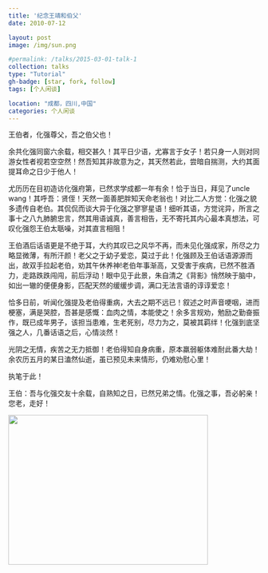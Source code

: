 ```yaml
---
title: '纪念王靖和伯父'
date: 2010-07-12

layout: post
image: /img/sun.png

#permalink: /talks/2015-03-01-talk-1
collection: talks
type: "Tutorial"
gh-badge: [star, fork, follow]
tags: [个人闲谈]

location: "成都，四川,中国"
categories: 个人闲谈
---
```


王伯者，化强尊父，吾之伯父也！

余共化强同窗六余载，相交甚久！其平日少语，尤寡言于女子！若只身一人则对同游女性者视若空空然！然吾知其非故意为之，其天然若此，尝暗自揣测，大约其面提耳命之日少于他人！

尤历历在目初造访化强府第，已然求学成都一年有余！恰于当日，拜见了uncle  wang！其呼吾：贤侄！天然一面善肥胖知天命老翁也！对比二人方觉：化强之貌多遗传自老伯。其侃侃而谈大异于化强之寥寥星语！细听其语，方觉诧异，所言之事十之八九肺腑忠言，然其用语诚真，善言相告，无不寄托其内心最本真想法，可叹化强怨王伯太聒噪，对其直言相阻！

王伯酒后话语更是不绝于耳，大约其叹已之风华不再，而未见化强成家，所尽之力略显微薄，有所汗颜！老父之于幼子爱恋，莫过于此！化强顾及王伯话语源源而出，故双手拉起老伯，劝其午休养神!老伯年事渐高，又受害于疾病，已然不胜酒力，走路跌跌闯闯，前后浮动！眼中见于此景，朱自清之《背影》悄然映于脑中，如出一辙的便便身影，匹配天然的缓缓步调，满口无法言语的谆谆爱恋！

恰多日前，听闻化强提及老伯得重病，大去之期不远已！叙述之时声音哽咽，进而梗塞，满是哭腔，吾甚是感慨：血肉之情，本能使之！余多言规劝，勉励之勤奋振作，既已成年男子，该担当患难，生老死别，尽力为之，莫被其羁绊！化强到底坚强之人，几番话语之后，心情淡然！

光阴之无情，疾苦之无力抵御！老伯得知自身病重，原本羸弱躯体难耐此番大劫！余农历五月的某日溘然仙逝，虽已预见未来情形，仍难劝慰心里！

执笔于此！

王伯：吾与化强交友十余载，自熟知之日，已然兄弟之情。化强之事，吾必躬亲！您老，走好！
<br>

<img src="https://chaoxiyan1225.github.io/img/gexing/youdeng.jpg" align="center" height="300" width="400">

